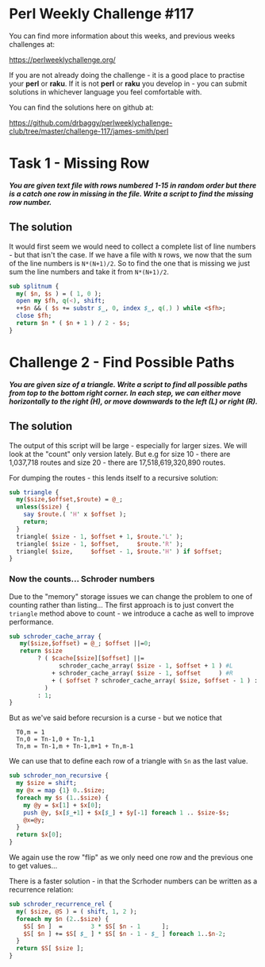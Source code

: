 # Perl Weekly Challenge #117

You can find more information about this weeks, and previous weeks challenges at:

  https://perlweeklychallenge.org/

If you are not already doing the challenge - it is a good place to practise your
**perl** or **raku**. If it is not **perl** or **raku** you develop in - you can
submit solutions in whichever language you feel comfortable with.

You can find the solutions here on github at:

https://github.com/drbaggy/perlweeklychallenge-club/tree/master/challenge-117/james-smith/perl

# Task 1 - Missing Row

***You are given text file with rows numbered 1-15 in random order but there is a catch one row in missing in the file. Write a script to find the missing row number.***

## The solution

It would first seem we would need to collect a complete list of line numbers - but that isn't the case. If we have a file with `N` rows, we now that the sum of the line numbers is `N*(N+1)/2`. So to find the one that is missing we just sum the line numbers and take it from `N*(N+1)/2`.

```perl
sub splitnum {
  my( $n, $s ) = ( 1, 0 );
  open my $fh, q(<), shift;
  ++$n && ( $s += substr $_, 0, index $_, q(,) ) while <$fh>;
  close $fh;
  return $n * ( $n + 1 ) / 2 - $s;
}
```

# Challenge 2 - Find Possible Paths

***You are given size of a triangle. Write a script to find all possible paths from top to the bottom right corner. In each step, we can either move horizontally to the right (H), or move downwards to the left (L) or right (R).***

## The solution

The output of this script will be large - especially for larger sizes. We will look at the "count" only version lately. But e.g for size 10 - there are 1,037,718 routes and size 20 - there are 17,518,619,320,890 routes.

For dumping the routes - this lends itself to a recursive solution:

```perl
sub triangle {
  my($size,$offset,$route) = @_;
  unless($size) {
    say $route.( 'H' x $offset );
    return;
  }
  triangle( $size - 1, $offset + 1, $route.'L' );
  triangle( $size - 1, $offset,     $route.'R' );
  triangle( $size,     $offset - 1, $route.'H' ) if $offset;
}
```

### Now the counts... Schroder numbers

Due to the "memory" storage issues we can change the problem to one of counting rather than listing...
The first approach is to just convert the `triangle` method above to count - we introduce a cache
as well to improve performance.

```perl
sub schroder_cache_array {
   my($size,$offset) = @_; $offset ||=0;
   return $size
        ? ( $cache[$size][$offset] ||=
              schroder_cache_array( $size - 1, $offset + 1 ) #L
            + schroder_cache_array( $size - 1, $offset     ) #R
            + ( $offset ? schroder_cache_array( $size, $offset - 1 ) : 0 )
          )
        : 1;
}
```

But as we've said before recursion is a curse - but we notice that
```
  T0,m = 1                          
  Tn,0 = Tn-1,0 + Tn-1,1
  Tn,m = Tn-1,m + Tn-1,m+1 + Tn,m-1
```
We can use that to define each row of a triangle with `Sn` as the last
value.

```perl
sub schroder_non_recursive {
  my $size = shift;
  my @x = map {1} 0..$size;
  foreach my $s (1..$size) {
    my @y = $x[1] + $x[0];
    push @y, $x[$_+1] + $x[$_] + $y[-1] foreach 1 .. $size-$s;
    @x=@y;
  }
  return $x[0];
}
```

We again use the row "flip" as we only need one row and the previous
one to get values...

There is a faster solution - in that the Scrhoder numbers can be
written as a recurrence relation:

```perl
sub schroder_recurrence_rel {
  my( $size, @S ) = ( shift, 1, 2 );
  foreach my $n (2..$size) {
    $S[ $n ]  =        3 * $S[ $n - 1      ];
    $S[ $n ] += $S[ $_ ] * $S[ $n - 1 - $_ ] foreach 1..$n-2;
  }
  return $S[ $size ];
}
```
